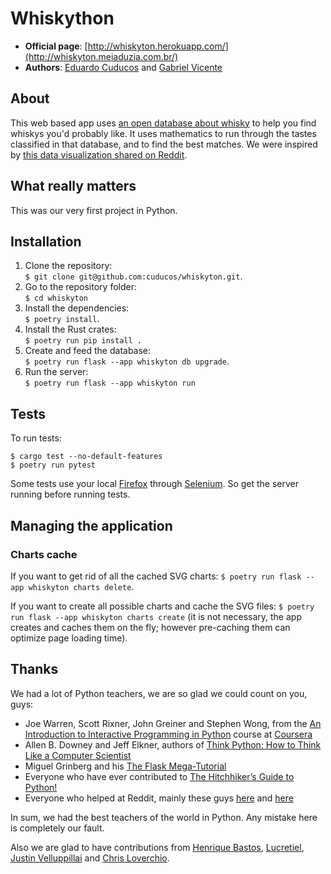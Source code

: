 # Whiskython

* **Official page**: [http://whiskyton.herokuapp.com/](http://whiskyton.meiaduzia.com.br/)
* **Authors**: [Eduardo Cuducos](http://cuducos.me) and [Gabriel Vicente](https://g4brielvs.me)

## About

This web based app uses [an open database about whisky](https://www.mathstat.strath.ac.uk/outreach/nessie/nessie_whisky.html) to help you find whiskys you'd probably like. It uses mathematics to run through the tastes classified in that database, and to find the best matches. We were inspired by [this data visualization shared on Reddit](http://www.reddit.com/r/dataisbeautiful/comments/1u747v/flavor_profiles_for_86_scotch_whiskies/).

## What really matters

This was our very first project in Python.

## Installation

1. Clone the repository:<br>`$ git clone git@github.com:cuducos/whiskyton.git`.
2. Go to the repository folder:<br>`$ cd whiskyton`
3. Install the dependencies:<br>`$ poetry install`.
4. Install the Rust crates:<br>`$ poetry run pip install .`
5. Create and feed the database:<br>`$ poetry run flask --app whiskyton db upgrade`.
6. Run the server:<br>`$ poetry run flask --app whiskyton run`

## Tests

To run tests:

```console
$ cargo test --no-default-features
$ poetry run pytest
```

Some tests use your local [Firefox](http://mozilla.org/firefox/) through [Selenium](http://www.seleniumhq.org/). So get the server running before running tests.

## Managing the application

### Charts cache

If you want to get rid of all the cached SVG charts: `$ poetry run flask --app whiskyton charts delete`.

If you want to create all possible charts and cache the SVG files: `$ poetry run flask --app whiskyton charts create` (it is not necessary, the app creates and caches them on the fly; however pre-caching them can optimize page loading time).

Thanks
------

We had a lot of Python teachers, we are so glad we could count on you, guys:

* Joe Warren, Scott Rixner, John Greiner and Stephen Wong, from the [An Introduction to Interactive Programming in Python](https://www.coursera.org/course/interactivepython) course at [Coursera](https://www.coursera.org/)
* Allen B. Downey and Jeff Elkner, authors of [Think Python: How to Think Like a Computer Scientist](http://www.greenteapress.com/thinkpython/thinkpython.html)
* Miguel Grinberg and his [The Flask Mega-Tutorial](http://blog.miguelgrinberg.com/post/the-flask-mega-tutorial-part-i-hello-world)
* Everyone who have ever contributed to [The Hitchhiker’s Guide to Python!](http://docs.python-guide.org/en/latest/)
* Everyone who helped at Reddit, mainly these guys [here](http://www.reddit.com/r/webdev/comments/1uec51/a_dinosaur_wants_to_code/) and [here](http://www.reddit.com/r/Python/comments/1rnfle/setting_up_a_web_development_environment/)

In sum, we had the best teachers of the world in Python. Any mistake here is completely our fault.

Also we are glad to have contributions from [Henrique Bastos](http://github.com/henriquebastos), [Lucretiel](http://github.com/Lucretiel), [Justin Velluppillai](http://github.com/justinvelluppillai) and [Chris Loverchio](http://github.com/cloverchio).
